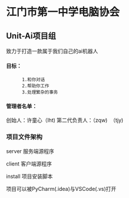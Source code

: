 # 江门市第一中学电脑协会
## Unit-Ai项目组
致力于打造一款属于我们自己的ai机器人
#### 目标：
          1.和你对话
          2.帮助你工作
          3.处理繁杂的事务
#### 管理者名单：
创始人：许童心（lht)
第二代负责人：（zqw)
​             （tjy)

### 项目文件架构

server 服务端源程序

client 客户端源程序

install 项目安装脚本



项目可以被PyCharm(.idea)与VSCode(.vs)打开